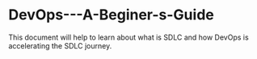 # DevOps---A-Beginer-s-Guide
This document will help to learn about what is SDLC and how DevOps is accelerating the SDLC journey.
